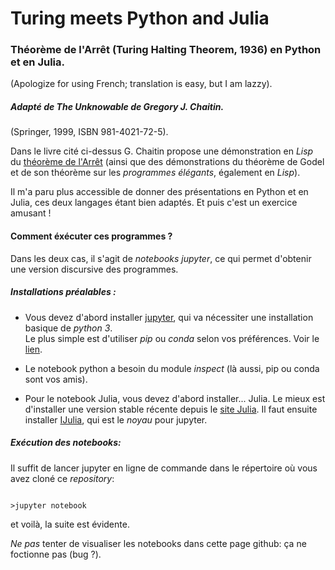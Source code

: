 # Turing meets Python and Julia



### Théorème de l'Arrêt  (Turing Halting Theorem, 1936) en Python et en Julia.

(Apologize for using French; translation is easy, but I am lazzy).

##### Adapté de _The Unknowable_ de Gregory J. Chaitin.
(Springer, 1999, ISBN 981-4021-72-5).



Dans le livre cité ci-dessus G. Chaitin propose une démonstration en _Lisp_
du [théorème de l'Arrêt](https://fr.wikipedia.org/wiki/Probl%C3%A8me_de_l%27arr%C3%AAt) (ainsi que des démonstrations du théorème de Godel et de son théorème sur les _programmes élégants_, également en _Lisp_).

Il m'a paru plus accessible de donner des présentations en Python et en Julia, ces deux langages étant bien adaptés. Et puis c'est un exercice amusant !

#### Comment éxécuter ces programmes ?

Dans les deux cas, il s'agit de _notebooks jupyter_, ce qui permet d'obtenir une version discursive des programmes.

##### Installations préalables :


* Vous devez d'abord installer [jupyter](https://jupyter.org/), qui va nécessiter une installation basique de _python 3_.  
Le plus simple est d'utiliser _pip_ ou _conda_ selon vos préférences. Voir le [lien](https://jupyter.readthedocs.io/en/latest/install.html).

* Le notebook python a besoin du module _inspect_ (là aussi, pip ou conda sont vos amis).

* Pour le notebook Julia, vous devez d'abord installer... Julia. Le mieux est d'installer une version stable récente depuis le [site Julia](https://julialang.org/). Il faut ensuite installer [IJulia](https://github.com/JuliaLang/IJulia.jl), qui est le _noyau_ pour jupyter.

##### Exécution des notebooks:

Il suffit de lancer jupyter en ligne de commande  dans le répertoire où vous avez cloné ce _repository_:

```

>jupyter notebook
```
et voilà, la suite est évidente.

*Ne pas* tenter de visualiser les notebooks dans cette page github: ça ne foctionne pas (bug ?).
